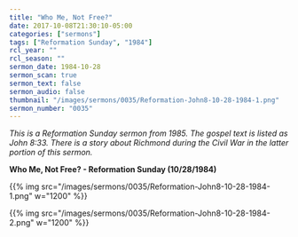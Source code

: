 ```yaml
---
title: "Who Me, Not Free?"
date: 2017-10-08T21:30:10-05:00
categories: ["sermons"]
tags: ["Reformation Sunday", "1984"]
rcl_year: ""
rcl_season: ""
sermon_date: 1984-10-28
sermon_scan: true
sermon_text: false
sermon_audio: false
thumbnail: "/images/sermons/0035/Reformation-John8-10-28-1984-1.png"
sermon_number: "0035"
---
```

_This is a Reformation Sunday sermon from 1985.  The gospel text is listed as John 8:33.  There is a story about Richmond during the Civil War in the latter portion of this sermon._

<!--more-->

**Who Me, Not Free? - Reformation Sunday (10/28/1984)**

{{% img src="/images/sermons/0035/Reformation-John8-10-28-1984-1.png" w="1200" %}}

{{% img src="/images/sermons/0035/Reformation-John8-10-28-1984-2.png" w="1200" %}}
